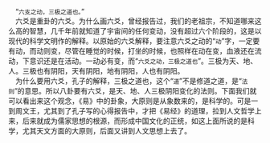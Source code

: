 &emsp;“``六支之动，三极之道也。``”<br>&emsp;六爻是重卦的六爻。为什么画六爻，曾经报告过，我们的老祖宗，不知道哪来这么高的智慧，几千年前就知道了宇宙间的任何变动，没有超过六个阶段的，这是以现代的科学文明作的解释。以原始的六爻解释，要注意六爻之动的“``动``”字，一定要有动，而动则变，尽管在睡觉的时候，打坐的时候，也照样在动在变，血液还在流动，下意识还是在活动。一动必有变，而“``六爻之动，三极之道也``”。三极为天、地、人。三极也有阴阳，天有阴阳，地有阴阳，人也有阴阳。<br>&emsp;为什么要用六爻，孔子的解释，三极之道也，这个“``道``”不是修道之道，是“``法则``”的意思。所以八卦要有六爻，是天、地、人三极阴阳变化的法则。下面我们就可以看出来这个观念，《易》中的卦象，大原则是从象数来的，是科学的。可是一到周文王，尤其到了孔子写的心得报告中，才把《易经》的道理，拉到人文哲学上来，后来就成为儒家思想的根源，而形成中国文化的正统，如这上面所说的是科学，尤其天文方面的大原则，后面又讲到人文思想上去了。<br>